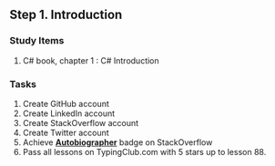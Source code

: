 ## Step 1. Introduction

### Study Items  <!-- omit in toc -->
  1. C# book, chapter 1 : C# Introduction

### Tasks  <!-- omit in toc -->

  1. Create GitHub account
  2. Create LinkedIn account
  3. Create StackOverflow account
  4. Create Twitter account
  5. Achieve [**Autobiographer**](https://stackoverflow.com/help/badges/9/autobiographer) badge on StackOverflow
  6. Pass all lessons on TypingClub.com with 5 stars up to lesson 88.
